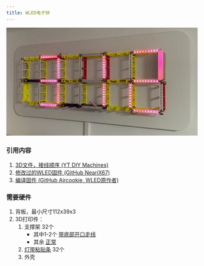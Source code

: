 ```yaml
---
title: WLED电子钟
---
```


![预览图](./wled-clock/preview.png)

### 引用内容
1. [3D文件，接线顺序 (YT DIY Machines)](https://www.youtube.com/watch?v=8E0SeycTzHw)
2. [修改过的WLED固件 (GitHub NeariX67)](https://github.com/NeariX67/WLED_Clock)
3. [编译固件 (GitHub Aircookie, WLED原作者)](https://github.com/Aircoookie/WLED/wiki/Compiling-WLED)

### 需要硬件
1. 背板，最小尺寸112x39x3
2. 3D打印件：
   1. 支撑架 32个
      * 其中1-2个 [带底部开口走线](./wled-clock/core-hole.stl)
      * 其余 [正常](./wled-clock/core-normal.stl)
   2. [灯带粘贴条](./wled-clock/LEDMount.stl) 32个
   3. 外壳